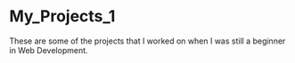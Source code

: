 # My_Projects_1
These are some of the projects that I worked on when I was still a beginner in Web Development.
